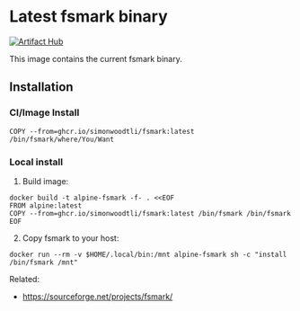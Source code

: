 # Latest fsmark binary

[![Artifact Hub](https://img.shields.io/endpoint?url=https://artifacthub.io/badge/repository/fsmark)](https://artifacthub.io/packages/search?repo=fsmark)

This image contains the current fsmark binary.

## Installation

### CI/Image Install

```
COPY --from=ghcr.io/simonwoodtli/fsmark:latest /bin/fsmark/where/You/Want
```

### Local install

1. Build image: 

```
docker build -t alpine-fsmark -f- . <<EOF
FROM alpine:latest
COPY --from=ghcr.io/simonwoodtli/fsmark:latest /bin/fsmark /bin/fsmark
EOF
```

2. Copy fsmark to your host: 

```
docker run --rm -v $HOME/.local/bin:/mnt alpine-fsmark sh -c "install /bin/fsmark /mnt"
```

Related:

* https://sourceforge.net/projects/fsmark/
